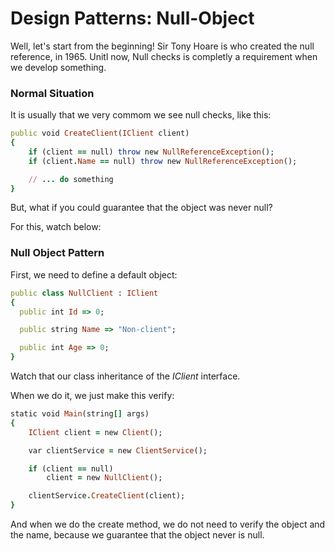 # Design Patterns: Null-Object
Well, let's start from the beginning! Sir Tony Hoare is who created the null reference, in 1965. Unitl now, Null checks is completly a requirement when we develop something.

### Normal Situation
It is usually that we very commom we see null checks, like this:
```rb
public void CreateClient(IClient client)
{
    if (client == null) throw new NullReferenceException();
    if (client.Name == null) throw new NullReferenceException();

    // ... do something
}
```

But, what if you could guarantee that the object was never null?

For this, watch below:

### Null Object Pattern
First, we need to define a default object:

```rb
public class NullClient : IClient
{
  public int Id => 0;

  public string Name => "Non-client";

  public int Age => 0;
}
```
Watch that our class inheritance of the *IClient* interface.

When we do it, we just make this verify:

```rb
static void Main(string[] args)
{
    IClient client = new Client();

    var clientService = new ClientService();

    if (client == null)
    	client = new NullClient();

    clientService.CreateClient(client);
}
```

And when we do the create method, we do not need to verify the object and the name, because we guarantee that the object never is null.